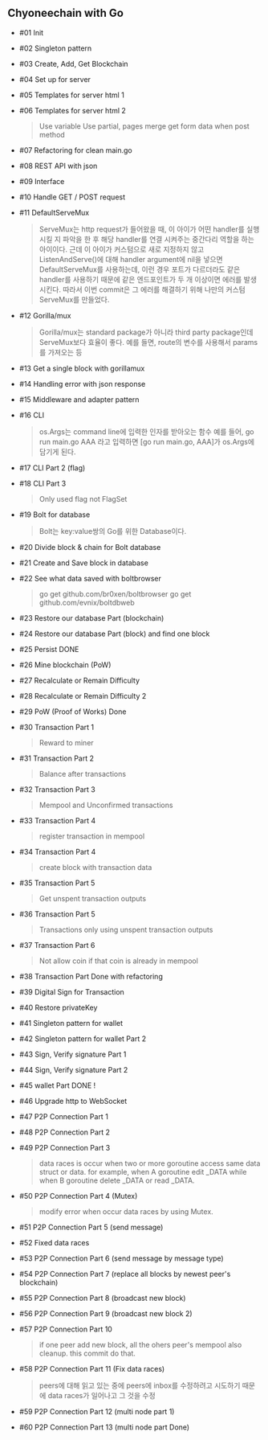 ## Chyoneechain with Go

- #01 Init

- #02 Singleton pattern

- #03 Create, Add, Get Blockchain

- #04 Set up for server

- #05 Templates for server html 1

- #06 Templates for server html 2

  > Use variable
  > Use partial, pages merge
  > get form data when post method

- #07 Refactoring for clean main.go

- #08 REST API with json

- #09 Interface

- #10 Handle GET / POST request

- #11 DefaultServeMux

  > ServeMux는 http request가 들어왔을 때, 이 아이가 어떤 handler를 실행시킬 지 파악을 한 후
  > 해당 handler를 연결 시켜주는 중간다리 역할을 하는 아이이다. 근데 이 아이가 커스텀으로 새로 지정하지 않고
  > ListenAndServe()에 대해 handler argument에 nil을 넣으면 DefaultServeMux를 사용하는데,
  > 이런 경우 포트가 다르더라도 같은 handler를 사용하기 때문에 같은 엔드포인트가 두 개 이상이면 에러를 발생시킨다.
  > 따라서 이번 commit은 그 에러를 해결하기 위해 나만의 커스텀 ServeMux를 만들었다.

- #12 Gorilla/mux

  > Gorilla/mux는 standard package가 아니라 third party package인데
  > ServeMux보다 효율이 좋다. 예를 들면, route의 변수를 사용해서 params를 가져오는 등

- #13 Get a single block with gorillamux

- #14 Handling error with json response

- #15 Middleware and adapter pattern

- #16 CLI

  > os.Args는 command line에 입력한 인자를 받아오는 함수 예를 들어,
  > go run main.go AAA 라고 입력하면 [go run main.go, AAA]가 os.Args에 담기게 된다.

- #17 CLI Part 2 (flag)

- #18 CLI Part 3

  > Only used flag not FlagSet

- #19 Bolt for database

  > Bolt는 key:value쌍의 Go를 위한 Database이다.

- #20 Divide block & chain for Bolt database

- #21 Create and Save block in database

- #22 See what data saved with boltbrowser

  > go get github.com/br0xen/boltbrowser
  > go get github.com/evnix/boltdbweb

- #23 Restore our database Part (blockchain)

- #24 Restore our database Part (block) and find one block

- #25 Persist DONE

- #26 Mine blockchain (PoW)

- #27 Recalculate or Remain Difficulty

- #28 Recalculate or Remain Difficulty 2

- #29 PoW (Proof of Works) Done

- #30 Transaction Part 1

  > Reward to miner

- #31 Transaction Part 2

  > Balance after transactions

- #32 Transaction Part 3

  > Mempool and Unconfirmed transactions

- #33 Transaction Part 4

  > register transaction in mempool

- #34 Transaction Part 4

  > create block with transaction data

- #35 Transaction Part 5

  > Get unspent transaction outputs

- #36 Transaction Part 5

  > Transactions only using unspent transaction outputs

- #37 Transaction Part 6

  > Not allow coin if that coin is already in mempool

- #38 Transaction Part Done with refactoring

- #39 Digital Sign for Transaction

- #40 Restore privateKey

- #41 Singleton pattern for wallet

- #42 Singleton pattern for wallet Part 2

- #43 Sign, Verify signature Part 1

- #44 Sign, Verify signature Part 2

- #45 wallet Part DONE !

- #46 Upgrade http to WebSocket

- #47 P2P Connection Part 1

- #48 P2P Connection Part 2

- #49 P2P Connection Part 3

  > data races is occur when two or more goroutine access same data struct or data.
  > for example, when A goroutine edit \_DATA while when B goroutine delete \_DATA or read \_DATA.

- #50 P2P Connection Part 4 (Mutex)

  > modify error when occur data races by using Mutex.

- #51 P2P Connection Part 5 (send message)

- #52 Fixed data races

- #53 P2P Connection Part 6 (send message by message type)

- #54 P2P Connection Part 7 (replace all blocks by newest peer's blockchain)

- #55 P2P Connection Part 8 (broadcast new block)

- #56 P2P Connection Part 9 (broadcast new block 2)

- #57 P2P Connection Part 10

  > if one peer add new block, all the ohers peer's mempool also cleanup.
  > this commit do that.

- #58 P2P Connection Part 11 (Fix data races)

  > peers에 대해 읽고 있는 중에 peers에 inbox를 수정하려고 시도하기 때문에
  > data races가 일어나고 그 것을 수정

- #59 P2P Connection Part 12 (multi node part 1)

- #60 P2P Connection Part 13 (multi node part Done)
